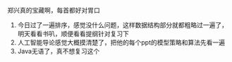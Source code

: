 郑兴真的宝藏啊，每首都好对胃口
1. 今日过了一遍排序，感觉没什么问题，这样数据结构部分就都粗略过一遍了，明天看看书叭，顺便看看提纲针对复习下
2. 人工智能导论感觉大概摸清楚了，把他的每个ppt的模型策略和算法先看一遍
3. Java无语了，真不想复习这个